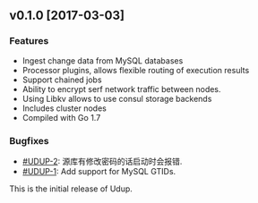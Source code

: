 ## v0.1.0 [2017-03-03]

### Features 
- Ingest change data from MySQL databases
- Processor plugins, allows flexible routing of execution results
- Support chained jobs
- Ability to encrypt serf network traffic between nodes.
- Using Libkv allows to use consul storage backends
- Includes cluster nodes
- Compiled with Go 1.7

### Bugfixes

- [#UDUP-2](http://10.186.18.21/universe/udup/issues/2): 源库有修改密码的话启动时会报错.
- [#UDUP-1](http://10.186.18.21/universe/udup/issues/1): Add support for MySQL GTIDs.

This is the initial release of Udup.
